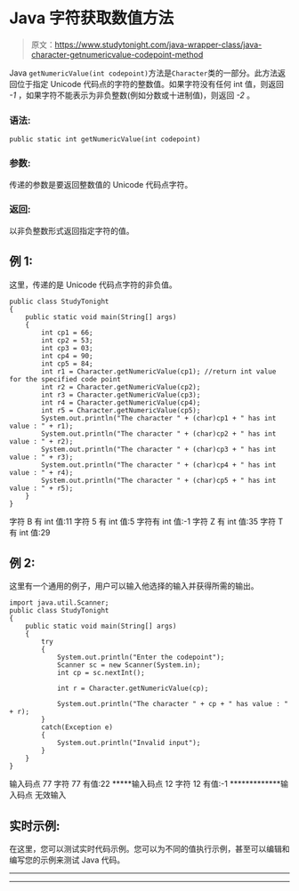 # Java 字符获取数值方法

> 原文：<https://www.studytonight.com/java-wrapper-class/java-character-getnumericvalue-codepoint-method>

Java `getNumericValue(int codepoint)`方法是`Character`类的一部分。此方法返回位于指定 Unicode 代码点的字符的整数值。如果字符没有任何 int 值，则返回 *-1* ，如果字符不能表示为非负整数(例如分数或十进制值)，则返回 *-2* 。

### 语法:

```
public static int getNumericValue(int codepoint) 
```

### 参数:

传递的参数是要返回整数值的 Unicode 代码点字符。

### 返回:

以非负整数形式返回指定字符的值。

## 例 1:

这里，传递的是 Unicode 代码点字符的非负值。

```
public class StudyTonight 
{  
	public static void main(String[] args)
	{         
		int cp1 = 66;  
		int cp2 = 53;  
		int cp3 = 03;  
		int cp4 = 90;  
		int cp5 = 84;   
		int r1 = Character.getNumericValue(cp1); //return int value for the specified code point
		int r2 = Character.getNumericValue(cp2);  
		int r3 = Character.getNumericValue(cp3);  
		int r4 = Character.getNumericValue(cp4);
		int r5 = Character.getNumericValue(cp5);      
		System.out.println("The character " + (char)cp1 + " has int value : " + r1);  
		System.out.println("The character " + (char)cp2 + " has int value : " + r2);  
		System.out.println("The character " + (char)cp3 + " has int value : " + r3);  
		System.out.println("The character " + (char)cp4 + " has int value : " + r4);
		System.out.println("The character " + (char)cp5 + " has int value : " + r5);      
	}
} 
```

字符 B 有 int 值:11
字符 5 有 int 值:5
字符有 int 值:-1
字符 Z 有 int 值:35
字符 T 有 int 值:29

## 例 2:

这里有一个通用的例子，用户可以输入他选择的输入并获得所需的输出。

```
import java.util.Scanner;
public class StudyTonight 
{  
	public static void main(String[] args)
	{         
		try
		{
			System.out.println("Enter the codepoint"); 
			Scanner sc = new Scanner(System.in);
			int cp = sc.nextInt();

			int r = Character.getNumericValue(cp);  

			System.out.println("The character " + cp + " has value : " + r);
		}
		catch(Exception e)
		{
			System.out.println("Invalid input");
		}
	}
} 
```

输入码点
77
字符 77 有值:22
*****输入码点
12
字符 12 有值:-1
*************输入码点
无效输入

## 实时示例:

在这里，您可以测试实时代码示例。您可以为不同的值执行示例，甚至可以编辑和编写您的示例来测试 Java 代码。

* * *

* * *